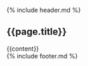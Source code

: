 {% include header.md %}
	<section class="hero">
		<h2>{{page.title}}</h2>
		{{content}}
	</section>
{% include footer.md %}
